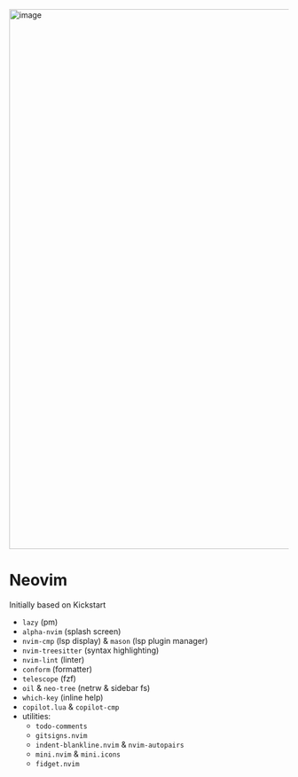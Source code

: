 <img width="974" alt="image" src="https://github.com/user-attachments/assets/e4c0c341-d500-4c3e-a560-5f6d96efaadc" />

# Neovim

Initially based on Kickstart

- `lazy` (pm)
- `alpha-nvim` (splash screen)
- `nvim-cmp` (lsp display) & `mason` (lsp plugin manager)
- `nvim-treesitter` (syntax highlighting)
- `nvim-lint` (linter)
- `conform` (formatter)
- `telescope` (fzf)
- `oil` & `neo-tree` (netrw & sidebar fs)
- `which-key` (inline help)
- `copilot.lua` & `copilot-cmp`
- utilities:
  - `todo-comments`
  - `gitsigns.nvim`
  - `indent-blankline.nvim` & `nvim-autopairs`
  - `mini.nvim` & `mini.icons`
  - `fidget.nvim`
